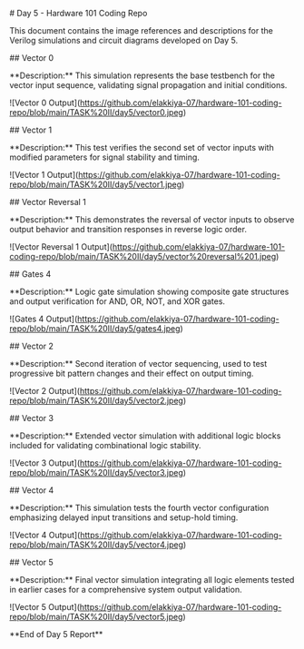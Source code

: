 \# Day 5 - Hardware 101 Coding Repo



This document contains the image references and descriptions for the Verilog simulations and circuit diagrams developed on Day 5.





\## Vector 0

\*\*Description:\*\* This simulation represents the base testbench for the vector input sequence, validating signal propagation and initial conditions.



!\[Vector 0 Output](https://github.com/elakkiya-07/hardware-101-coding-repo/blob/main/TASK%20II/day5/vector0.jpeg)





\## Vector 1

\*\*Description:\*\* This test verifies the second set of vector inputs with modified parameters for signal stability and timing.



!\[Vector 1 Output](https://github.com/elakkiya-07/hardware-101-coding-repo/blob/main/TASK%20II/day5/vector1.jpeg)





\## Vector Reversal 1

\*\*Description:\*\* This demonstrates the reversal of vector inputs to observe output behavior and transition responses in reverse logic order.



!\[Vector Reversal 1 Output](https://github.com/elakkiya-07/hardware-101-coding-repo/blob/main/TASK%20II/day5/vector%20reversal%201.jpeg)





\## Gates 4

\*\*Description:\*\* Logic gate simulation showing composite gate structures and output verification for AND, OR, NOT, and XOR gates.



!\[Gates 4 Output](https://github.com/elakkiya-07/hardware-101-coding-repo/blob/main/TASK%20II/day5/gates4.jpeg)





\## Vector 2

\*\*Description:\*\* Second iteration of vector sequencing, used to test progressive bit pattern changes and their effect on output timing.



!\[Vector 2 Output](https://github.com/elakkiya-07/hardware-101-coding-repo/blob/main/TASK%20II/day5/vector2.jpeg)





\## Vector 3

\*\*Description:\*\* Extended vector simulation with additional logic blocks included for validating combinational logic stability.



!\[Vector 3 Output](https://github.com/elakkiya-07/hardware-101-coding-repo/blob/main/TASK%20II/day5/vector3.jpeg)





\## Vector 4

\*\*Description:\*\* This simulation tests the fourth vector configuration emphasizing delayed input transitions and setup-hold timing.



!\[Vector 4 Output](https://github.com/elakkiya-07/hardware-101-coding-repo/blob/main/TASK%20II/day5/vector4.jpeg)





\## Vector 5

\*\*Description:\*\* Final vector simulation integrating all logic elements tested in earlier cases for a comprehensive system output validation.



!\[Vector 5 Output](https://github.com/elakkiya-07/hardware-101-coding-repo/blob/main/TASK%20II/day5/vector5.jpeg)





\*\*End of Day 5 Report\*\*



